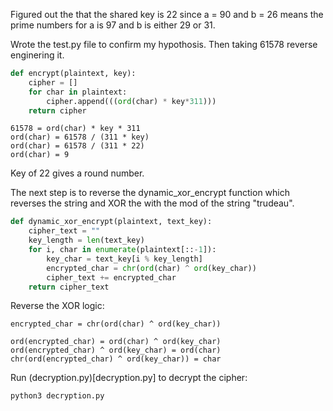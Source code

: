 
Figured out the that the shared key is 22 since a = 90 and b = 26 means the prime numbers for a is 97 and b is either 29 or 31.

Wrote the test.py file to confirm my hypothosis.  Then taking 61578 reverse enginering it.

```python
def encrypt(plaintext, key):
    cipher = []
    for char in plaintext:
        cipher.append(((ord(char) * key*311)))
    return cipher
```

```
61578 = ord(char) * key * 311
ord(char) = 61578 / (311 * key)
ord(char) = 61578 / (311 * 22)
ord(char) = 9
```

Key of 22 gives a round number.

The next step is to reverse the dynamic_xor_encrypt function which reverses the string and XOR the with the mod of the string "trudeau".

```python
def dynamic_xor_encrypt(plaintext, text_key):
    cipher_text = ""
    key_length = len(text_key)
    for i, char in enumerate(plaintext[::-1]):
        key_char = text_key[i % key_length]
        encrypted_char = chr(ord(char) ^ ord(key_char))
        cipher_text += encrypted_char
    return cipher_text
```

Reverse the XOR logic:

```
encrypted_char = chr(ord(char) ^ ord(key_char))

ord(encrypted_char) = ord(char) ^ ord(key_char)
ord(encrypted_char) ^ ord(key_char) = ord(char)
chr(ord(encrypted_char) ^ ord(key_char)) = char
```

Run (decryption.py)[decryption.py] to decrypt the cipher:

```
python3 decryption.py
```
